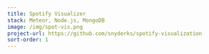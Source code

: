 ```yaml
---
title: Spotify Visualizer
stack: Meteor, Node.js, MongoDB
image: /img/spot-vis.png
project-url: https://github.com/snyderks/spotify-visualization
sort-order: 1
---
```

